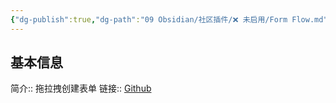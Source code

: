 ```yaml
---
{"dg-publish":true,"dg-path":"09 Obsidian/社区插件/❌ 未启用/Form Flow.md","permalink":"/09 Obsidian/社区插件/❌ 未启用/Form Flow/","created":"2025-07-31","updated":"2025-07-31"}
---
```



## 基本信息

简介:: 拖拉拽创建表单
链接:: [Github](https://github.com/vran-dev/obsidian-form-flow)